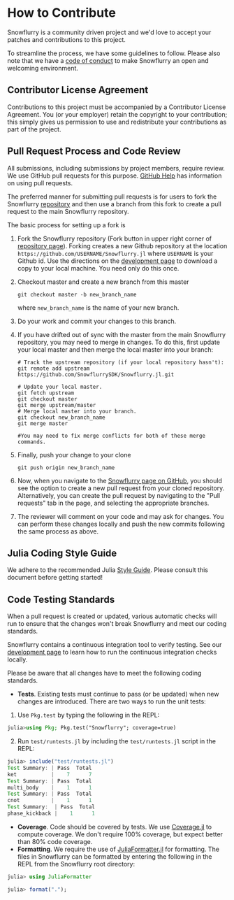 # How to Contribute

Snowflurry is a community driven project and we'd love to accept your patches and
contributions to this project.

To streamline the process, we have some guidelines to follow. Please also
note that we have a [code of conduct](CODE_OF_CONDUCT.md) to make Snowflurry an
open and welcoming environment.

## Contributor License Agreement

Contributions to this project must be accompanied by a Contributor License
Agreement. You (or your employer) retain the copyright to your contribution;
this simply gives us permission to use and redistribute your contributions as
part of the project.

## Pull Request Process and Code Review

All submissions, including submissions by project members, require review. We
use GitHub pull requests for this purpose.
[GitHub Help](https://help.github.com/articles/about-pull-requests/) has
information on using pull requests.

The preferred manner for submitting pull requests is for users to fork
the Snowflurry [repository](https://github.com/SnowflurrySDK/Snowflurry.jl) and then use a
branch from this fork to create a pull request to the main Snowflurry repository.

The basic process for setting up a fork is

1.  Fork the Snowflurry repository (Fork button in upper right corner of
    [repository page](https://github.com/SnowflurrySDK/Snowflurry.jl)).
    Forking creates a new Github repository at the location
    `https://github.com/USERNAME/Snowflurry.jl` where `USERNAME` is
    your Github id. Use the directions on the
    [development page](docs/src/development.md) to download a copy to
    your local machine. You need only do this once.
1.  Checkout master and create a new branch from this master
    ```shell
    git checkout master -b new_branch_name
    ```
    where `new_branch_name` is the name of your new branch.
1.  Do your work and commit your changes to this branch.
1.  If you have drifted out of sync with the master from the
    main Snowflurry repository, you may need to merge in changes. To do this,
    first update your local master and then merge the local master
    into your branch:

    ```shell 
    # Track the upstream repository (if your local repository hasn't):
    git remote add upstream https://github.com/SnowflurrySDK/Snowflurry.jl.git

    # Update your local master.
    git fetch upstream
    git checkout master
    git merge upstream/master
    # Merge local master into your branch.
    git checkout new_branch_name
    git merge master
    
    #You may need to fix merge conflicts for both of these merge commands.
    ```

1.  Finally, push your change to your clone
    ```shell
    git push origin new_branch_name
    ```
1.  Now, when you navigate to the
    [Snowflurry page on GitHub](https://github.com/SnowflurrySDK/Snowflurry.jl),
    you should see the option to create a new pull request from
    your cloned repository. Alternatively, you can create the pull request
    by navigating to the "Pull requests" tab in the page, and selecting
    the appropriate branches.
1.  The reviewer will comment on your code and may ask for changes.
    You can perform these changes locally and push the new commits following
    the same process as above.

## Julia Coding Style Guide

We adhere to the recommended Julia
[Style Guide](https://docs.julialang.org/en/v1/manual/style-guide/). Please consult this
document before getting started!

## Code Testing Standards

When a pull request is created or updated, various automatic checks will
run to ensure that the changes won't break Snowflurry and meet our coding standards.

Snowflurry contains a continuous integration tool to verify testing. See our
[development page](docs/src/development.md) to learn how to run the continuous
integration checks locally.

Please be aware that all changes have to meet the following coding standards.

- **Tests**.
  Existing tests must continue to pass (or be updated) when new changes are
  introduced. There are two ways to run the unit tests:

1. Use `Pkg.test` by typing the following in the REPL:

```julia
julia>using Pkg; Pkg.test("Snowflurry"; coverage=true)
```

2. Run `test/runtests.jl` by including the `test/runtests.jl` script in the REPL:

```julia
julia> include("test/runtests.jl")
Test Summary: | Pass  Total
ket           |    7      7
Test Summary: | Pass  Total
multi_body    |    1      1
Test Summary: | Pass  Total
cnot          |    1      1
Test Summary:  | Pass  Total
phase_kickback |    1      1
```

- **Coverage**.
  Code should be covered by tests.
  We use [Coverage.jl](https://github.com/JuliaCI/Coverage.jl) to compute
  coverage. We don't require 100% coverage, but expect better than 80% code coverage.
- **Formatting**.
  We require the use of [JuliaFormatter.jl](https://github.com/domluna/JuliaFormatter.jl)
  for formatting. The files in Snowflurry can be formatted by entering the following in the
  REPL from the Snowflurry root directory:

```julia
julia> using JuliaFormatter

julia> format(".");

```

